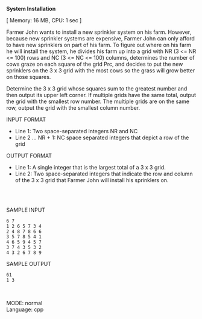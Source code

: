 **System Installation**

[ Memory: 16 MB, CPU: 1 sec ]

Farmer John wants to install a new sprinkler system on his farm. However, because new sprinkler systems are expensive, Farmer John can only afford to have new sprinklers on part of his farm. To figure out where on his farm he will install the system, he divides his farm up into a grid with NR (3 <= NR <= 100) rows and NC (3 <= NC <= 100) columns, determines the number of cows graze on each square of the grid Prc, and decides to put the new sprinklers on the 3 x 3 grid with the most cows so the grass will grow better on those squares.

Determine the 3 x 3 grid whose squares sum to the greatest number and then output its upper left corner. If multiple grids have the same total, output the grid with the smallest row number. The multiple grids are on the same row, output the grid with the smallest column number.

INPUT FORMAT

* Line 1: Two space-separated integers NR and NC
* Line 2 … NR + 1: NC space separated integers that depict a row of the grid

OUTPUT FORMAT

* Line 1: A single integer that is the largest total of a 3 x 3 grid.
* Line 2: Two space-separated integers that indicate the row and column of the 3 x 3 grid that Farmer John will install his sprinklers on.
<br>
<br>

SAMPLE INPUT

    6 7
    1 2 6 5 7 3 4
    2 4 8 7 8 6 6
    3 5 7 8 5 4 1
    4 6 5 9 4 5 7
    3 7 4 3 5 3 2
    4 3 2 6 7 8 9
SAMPLE OUTPUT

    61
    1 3
<br>


  
MODE: normal<br>
Language: cpp<br>
